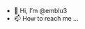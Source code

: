- 👋 Hi, I’m @emblu3
- 📫 How to reach me ...

<!---
emblu3/emblu3 is a ✨ special ✨ repository because its `README.md` (this file) appears on your GitHub profile.
You can click the Preview link to take a look at your changes.
--->
